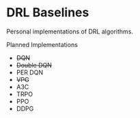 # DRL Baselines

Personal implementations of DRL algorithms.

Planned Implementations
  * ~~DQN~~
  * ~~Double DQN~~
  * PER DQN
  * ~~VPG~~
  * A3C
  * TRPO
  * PPO
  * DDPG

